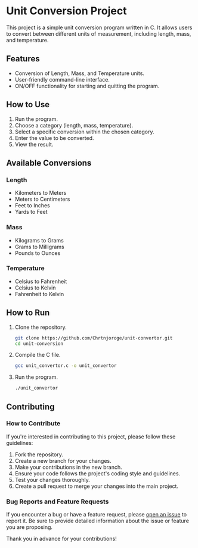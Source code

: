 # Unit Conversion Project

This project is a simple unit conversion program written in C. It allows users to convert between different units of measurement, including length, mass, and temperature.

## Features

- Conversion of Length, Mass, and Temperature units.
- User-friendly command-line interface.
- ON/OFF functionality for starting and quitting the program.

## How to Use

1. Run the program.
2. Choose a category (length, mass, temperature).
3. Select a specific conversion within the chosen category.
4. Enter the value to be converted.
5. View the result.

## Available Conversions

### Length
- Kilometers to Meters
- Meters to Centimeters
- Feet to Inches
- Yards to Feet

### Mass
- Kilograms to Grams
- Grams to Milligrams
- Pounds to Ounces

### Temperature
- Celsius to Fahrenheit
- Celsius to Kelvin
- Fahrenheit to Kelvin

## How to Run

1. Clone the repository.
   ```bash
   git clone https://github.com/Chrtnjoroge/unit-convertor.git
   cd unit-conversion
   ```

2. Compile the C file.
   ```bash
   gcc unit_convertor.c -o unit_convertor
   ```

3. Run the program.
   ```bash
   ./unit_convertor
   ```

## Contributing


### How to Contribute

If you're interested in contributing to this project, please follow these guidelines:

1. Fork the repository.
2. Create a new branch for your changes.
3. Make your contributions in the new branch.
4. Ensure your code follows the project's coding style and guidelines.
5. Test your changes thoroughly.
6. Create a pull request to merge your changes into the main project.


### Bug Reports and Feature Requests

If you encounter a bug or have a feature request, please [open an issue](https://github.com/Chrtnjoroge/unit-convertor/issues) to report it. Be sure to provide detailed information about the issue or feature you are proposing.

Thank you in advance for your contributions!


